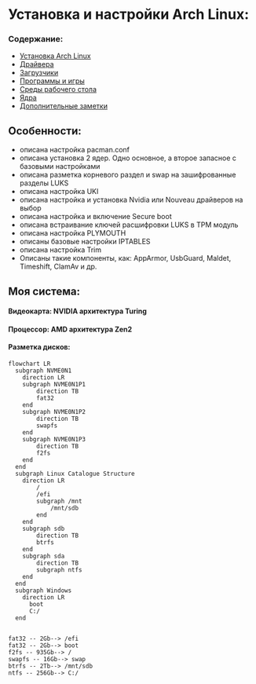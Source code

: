 # Установка и настройки Arch Linux:
### Содержание:
- [Установка Arch Linux](Установка%20Achlinux.md)
- [Драйвера](/Драйвера)
- [Загрузчики](/Загрузчики)
- [Программы и игры](/Программы%20и%20игры)
- [Среды рабочего стола](/Среды%20рабочего%20стола)
- [Ядра](Ядра)
- [Дополнительные заметки](/Дополнительные%20заметки)

## Особенности:
- описана настройка pacman.conf
- описана установка 2 ядер. Одно основное, а второе запасное с базовыми настройками
- описана разметка корневого раздел и swap на зашифрованные разделы LUKS
- описана настройка UKI
- описана настройка и установка Nvidia или Nouveau драйверов на выбор 
- описана настройка и включение Secure boot
- описана встраивание ключей расшифровки LUKS в TPM модуль
- описана настройка PLYMOUTH
- описаны базовые настройки IPTABLES
- описана настройка Trim
- Описаны такие компоненты, как: AppArmor, UsbGuard, Maldet, Timeshift, ClamAv и др.

## Моя система:
#### Видеокарта: NVIDIA архитектура Turing
#### Процессор: AMD архитектура Zen2
#### Разметка дисков:
```mermaid
flowchart LR
  subgraph NVME0N1
    direction LR
    subgraph NVME0N1P1
        direction TB
        fat32
    end
    subgraph NVME0N1P2
        direction TB
        swapfs
    end
    subgraph NVME0N1P3
        direction TB
        f2fs
    end
  end
  subgraph Linux Catalogue Structure
    direction LR
        /
        /efi
        subgraph /mnt
            /mnt/sdb
        end
    end
    subgraph sdb
        direction TB
        btrfs
    end
    subgraph sda
        direction TB
        subgraph ntfs
    end
  end
  subgraph Windows
    direction LR
      boot
      C:/
  end
  

fat32 -- 2Gb--> /efi
fat32 -- 2Gb--> boot
f2fs -- 935Gb--> /
swapfs -- 16Gb--> swap
btrfs -- 2Tb--> /mnt/sdb
ntfs -- 256Gb--> C:/
```

